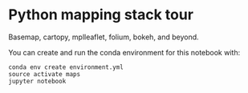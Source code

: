 # Python mapping stack tour

Basemap, cartopy, mplleaflet, folium, bokeh, and beyond.

You can create and run the conda environment for this notebook with:

```shell
conda env create environment.yml
source activate maps
jupyter notebook
```
